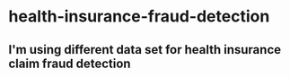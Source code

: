 # health-insurance-fraud-detection

## I'm using different data set for health insurance claim fraud detection